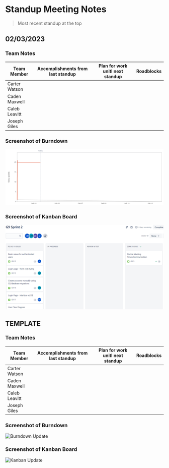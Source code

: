 # Standup Meeting Notes
> Most recent standup at the top 

## 02/03/2023
### Team Notes
| Team Member   | Accomplishments from last standup | Plan for work unitl next standup | Roadblocks |
| ------------- | --- | --- | --- |
| Carter Watson |  |  |
| Caden Maxwell |  |  |
| Caleb Leavitt |  |  |
| Joseph Giles  |  |  |
### Screenshot of Burndown
![Burndown Update](referencePhotos/burndownUpdates/02-03-23.png)
### Screenshot of Kanban Board
![Kanban Update](referencePhotos/kanbanUpdates/02-03-23.png)

## TEMPLATE
### Team Notes
| Team Member   | Accomplishments from last standup | Plan for work unitl next standup | Roadblocks |
| ------------- | --- | --- | --- |
| Carter Watson |  |  |
| Caden Maxwell |  |  |
| Caleb Leavitt |  |  |
| Joseph Giles  |  |  |
### Screenshot of Burndown
![Burndown Update](referencePhotos/burndownUpdates/DATE.png)
### Screenshot of Kanban Board
![Kanban Update](referencePhotos/kanbanUpdates/DATE.png)
